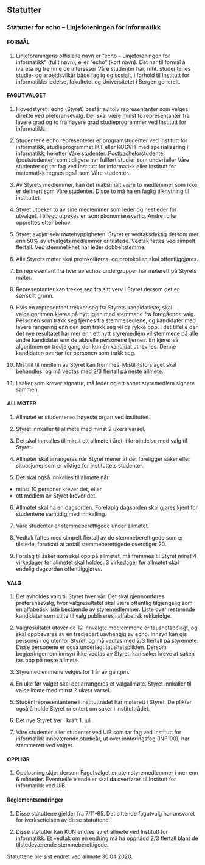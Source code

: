 Statutter
---

### Statutter for echo – Linjeforeningen for informatikk

#### FORMÅL
1. Linjeforeningens offisielle navn er “echo – Linjeforeningen for informatikk” (fullt navn), eller “echo” (kort navn).  Det har til formål å ivareta og fremme de interesser Våre studenter har, mht. studentenes studie- og arbeidsvilkår både faglig og sosialt, i forhold til Institutt for informatikks ledelse, fakultetet og Universitetet i Bergen generelt.

#### FAGUTVALGET

1. Hovedstyret i echo (Styret) består av tolv representanter som velges direkte ved preferansevalg. Der skal være minst to representanter fra lavere grad og to fra høyere grad studieprogrammer ved Institutt for informatikk.

2. Studentene echo representerer er programstudenter ved Institutt for informatikk, studieprogrammet IKT eller KOGVIT med spesialisering i informatikk, heretter Våre studenter. Postbachelorstudenter (poststudenter) som tidligere har fullført studier som underfaller Våre studenter og tar fag ved Institutt for informatikk eller Institutt for matematikk regnes også som Våre studenter.

3. Av Styrets medlemmer, kan det maksimalt være to medlemmer som ikke er definert som Våre studenter. Disse to må ha en faglig tilknytning til instituttet.

4. Styret utpeker to av sine medlemmer som leder og nestleder for utvalget. I tillegg utpekes en som økonomiansvarlig. Andre roller opprettes etter behov.

5. Styret avgjør selv møtehyppigheten. Styret er vedtaksdyktig dersom mer enn 50% av utvalgets medlemmer er tilstede. Vedtak fattes ved simpelt flertall. Ved stemmelikhet har leder dobbeltstemme.

6. Alle Styrets møter skal protokollføres, og protokollen skal offentliggjøres.

7. En representant fra hver av echos undergrupper har møterett på Styrets møter.

8. Representanter kan trekke seg fra sitt verv i Styret dersom det er særskilt grunn.

9. Hvis en representant trekker seg fra Styrets kandidatliste, skal valgalgoritmen kjøres på nytt igjen med stemmene fra foregående valg. Personen som trakk seg fjernes fra stemmesedlene, og kandidater med lavere rangering enn den som trakk seg vil da rykke opp. I det tilfelle der det nye resultatet har mer enn ett nytt styremedlem vil stemmene på alle andre kandidater enn de aktuelle personene fjernes. En kjører så algoritmen en tredje gang der kun én kandidat utnevnes. Denne kandidaten overtar for personen som trakk seg.

10. Mistillit til medlem av Styret kan fremmes. Mistillitsforslaget skal behandles, og må vedtas med 2/3 flertall på neste allmøte.

11. I saker som krever signatur, må leder og ett annet styremedlem signere sammen.

#### ALLMØTER
1. Allmøtet er studentenes høyeste organ ved instituttet.

2. Styret innkaller til allmøte med minst 2 ukers varsel.

3. Det skal innkalles til minst ett allmøte i året, i forbindelse med valg til Styret.

4. Allmøter skal arrangeres når Styret mener at det foreligger saker eller situasjoner som er viktige for instituttets studenter.

5. Det skal også innkalles til allmøte når:
  - minst 10 personer krever det, eller
  - ett medlem av Styret krever det.

6. Allmøtet skal ha en dagsorden. Foreløpig dagsorden skal gjøres kjent for studentene samtidig med innkalling.

7. Våre studenter er stemmeberettigede under allmøtet.

8. Vedtak fattes med simpelt flertall av de stemmeberettigede som er tilstede, forutsatt at antall stemmeberettigede overstiger 20.

9. Forslag til saker som skal opp på allmøtet, må fremmes til Styret minst 4 virkedager før allmøtet skal holdes. 3 virkedager før allmøtet skal endelig dagsorden offentliggjøres.

#### VALG
1. Det avholdes valg til Styret hver vår. Det skal gjennomføres preferansevalg, hvor valgresultatet skal være offentlig tilgjengelig som en alfabetisk liste bestående av styremedlemmer. Liste over resterende kandidater som stilte til valg publiseres i alfabetisk rekkefølge.

2. Valgresultatet utover de 12 innvalgte medlemmene er taushetsbelagt, og skal oppbevares av en tredjepart uavhengig av echo. Innsyn kan gis personer i og utenfor Styret, og må vedtas med 2/3 flertall på styremøte. Disse personene er også underlagt taushetsplikten. Dersom begjæringen om innsyn ikke vedtas av Styret, kan søker kreve at saken tas opp på neste allmøte.

3. Styremedlemmene velges for 1 år av gangen.

4. En uke før valget skal det arrangeres et valgallmøte. Styret innkaller til valgallmøte med minst 2 ukers varsel.

5. Studentrepresentantene i instituttrådet har møterett i Styret. De plikter også å holde Styret orientert om saker i instituttrådet.

6. Det nye Styret trer i kraft 1. juli.

7. Våre studenter eller studenter ved UiB som tar fag ved Institutt for informatikk inneværende studieår, ut over innføringsfag (INF100), har stemmerett ved valget.

#### OPPHØR
1. Oppløsning skjer dersom Fagutvalget er uten styremedlemmer i mer enn 6 måneder. Eventuelle eiendeler skal da overføres til Institutt for informatikk ved UiB.

#### Reglementsendringer
1. Disse statuttene gjelder fra 7/11-95. Det sittende fagutvalg har ansvaret for iverksettelsen av disse statuttene.

2. Disse statutter kan KUN endres av et allmøte ved Institutt for informatikk. Et vedtak om en endring må ha oppnådd 2/3 flertall blant de tilstedeværende stemmeberettigede.

Statuttene ble sist endret ved allmøte 30.04.2020.